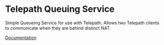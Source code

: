 Telepath Queuing Service
========================

Simple Queueing Service for use with Telepath. Allows two Telepath clients to
communicate when they are behind distinct NAT.

[Documentation][1]

[1]: https://cogito.mobi
